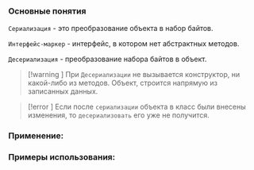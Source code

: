 ### Основные понятия

`Сериализация` - это преобразование объекта в набор байтов.

`Интерфейс-маркер` - интерфейс, в котором нет абстрактных методов.

`Десериализация` - преобразование набора байтов в объект. 

>[!warning ] При `Десериализации` не вызывается конструктор, ни какой-либо из методов. Объект, строится напрямую из записанных данных.

>[!error ] Если после `сериализации` объекта в класс были внесены изменения, то `десериализовать` его уже не получится.
### Применение:

### Примеры использования:


